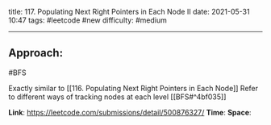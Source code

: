 title: 117. Populating Next Right Pointers in Each Node II
date: 2021-05-31 10:47
tags: #leetcode #new
difficulty: #medium 

---
## Approach:
#BFS 

Exactly similar to [[116. Populating Next Right Pointers in Each Node]]
Refer to different ways of tracking nodes at each level [[BFS#^4bf035]]

**Link**: https://leetcode.com/submissions/detail/500876327/
**Time**: 
**Space**: 